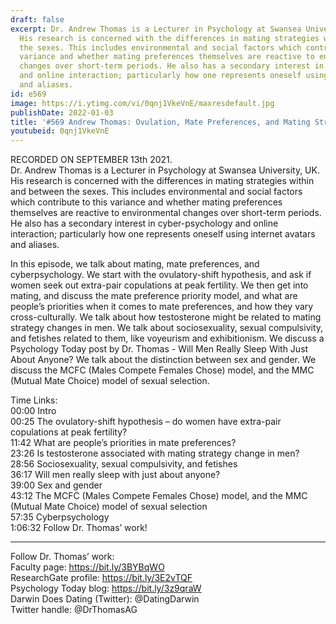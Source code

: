 ```yaml
---
draft: false
excerpt: Dr. Andrew Thomas is a Lecturer in Psychology at Swansea University, UK.
  His research is concerned with the differences in mating strategies within and between
  the sexes. This includes environmental and social factors which contribute to this
  variance and whether mating preferences themselves are reactive to environmental
  changes over short-term periods. He also has a secondary interest in cyber-psychology
  and online interaction; particularly how one represents oneself using internet avatars
  and aliases.
id: e569
image: https://i.ytimg.com/vi/0qnj1VkeVnE/maxresdefault.jpg
publishDate: 2022-01-03
title: '#569 Andrew Thomas: Ovulation, Mate Preferences, and Mating Strategies'
youtubeid: 0qnj1VkeVnE
---
```

RECORDED ON SEPTEMBER 13th 2021.  
Dr. Andrew Thomas is a Lecturer in Psychology at Swansea University, UK. His research is concerned with the differences in mating strategies within and between the sexes. This includes environmental and social factors which contribute to this variance and whether mating preferences themselves are reactive to environmental changes over short-term periods. He also has a secondary interest in cyber-psychology and online interaction; particularly how one represents oneself using internet avatars and aliases.

In this episode, we talk about mating, mate preferences, and cyberpsychology. We start with the ovulatory-shift hypothesis, and ask if women seek out extra-pair copulations at peak fertility. We then get into mating, and discuss the mate preference priority model, and what are people’s priorities when it comes to mate preferences, and how they vary cross-culturally. We talk about how testosterone might be related to mating strategy changes in men. We talk about sociosexuality, sexual compulsivity, and fetishes related to them, like voyeurism and exhibitionism. We discuss a Psychology Today post by Dr. Thomas - Will Men Really Sleep With Just About Anyone? We talk about the distinction between sex and gender. We discuss the MCFC (Males Compete Females Chose) model, and the MMC (Mutual Mate Choice) model of sexual selection. 

Time Links:  
00:00 Intro  
00:25  The ovulatory-shift hypothesis – do women have extra-pair copulations at peak fertility?  
11:42  What are people’s priorities in mate preferences?  
23:26  Is testosterone associated with mating strategy change in men?  
28:56  Sociosexuality, sexual compulsivity, and fetishes  
36:17  Will men really sleep with just about anyone?  
39:00  Sex and gender  
43:12  The MCFC (Males Compete Females Chose) model, and the MMC (Mutual Mate Choice) model of sexual selection  
57:35  Cyberpsychology  
1:06:32  Follow Dr. Thomas’ work!

---

Follow Dr. Thomas’ work:  
Faculty page: https://bit.ly/3BYBqWO  
ResearchGate profile: https://bit.ly/3E2vTQF  
Psychology Today blog: https://bit.ly/3z9qraW  
Darwin Does Dating (Twitter): @DatingDarwin  
Twitter handle: @DrThomasAG
